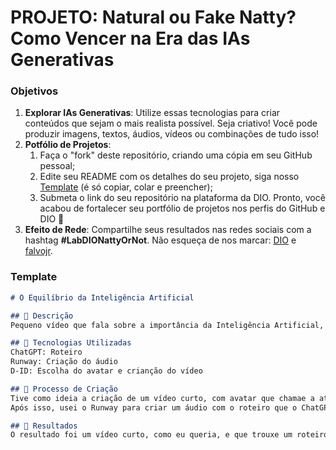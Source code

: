 # PROJETO: Natural ou Fake Natty? Como Vencer na Era das IAs Generativas

### Objetivos

1. **Explorar IAs Generativas**: Utilize essas tecnologias para criar conteúdos que sejam o mais realista possível. Seja criativo! Você pode produzir imagens, textos, áudios, vídeos ou combinações de tudo isso!
1. **Potfólio de Projetos**:
    1. Faça o "fork" deste repositório, criando uma cópia em seu GitHub pessoal;
    2. Edite seu README com os detalhes do seu projeto, siga nosso [Template](#template) (é só copiar, colar e preencher);
    3. Submeta o link do seu repositório na plataforma da DIO. Pronto, você acabou de fortalecer seu portfólio de projetos nos perfis do GitHub e DIO 🚀
1. **Efeito de Rede**: Compartilhe seus resultados nas redes sociais com a hashtag **#LabDIONattyOrNot**. Não esqueça de nos marcar: [DIO](https://www.linkedin.com/school/dio-makethechange) e [falvojr](https://www.linkedin.com/in/falvojr).

### Template

```markdown
# O Equilíbrio da Inteligência Artificial

## 📒 Descrição
Pequeno vídeo que fala sobre a importância da Inteligência Artificial, mas também seus possíveis perigos, e da necessidade do uso dessa tecnologia com cuidado.

## 🤖 Tecnologias Utilizadas
ChatGPT: Roteiro
Runway: Criação do áudio
D-ID: Escolha do avatar e crianção do vídeo

## 🧐 Processo de Criação
Tive como ideia a criação de um vídeo curto, com avatar que chamae a atenção, pois hoje em dia as pessoas preferem ver vídeos curtos, sucintos e que chamem sua atenção de alguma forma, mas que ao mesmo tempo não os prendam muito tempo no mesmo conteúdo. Assim, decidi que o assunto seria sobre a IA em si, uma breve introdução que deixasse as pessoas curiosas. Solicitei um roteiro ao ChatGPT, no roteiro ele deveria falar sobre os benefícios da IA para a sociedade, seus possíveis perigos e também ressaltar a importância de uma utilização com ética e responsabilidade.
Após isso, usei o Runway para criar um áudio com o roteiro que o ChatGPT me entregou, mas que eu editei algumas partes, escolhi uma voz e um avatar animado para fazer o vídeo.

## 🚀 Resultados
O resultado foi um vídeo curto, como eu queria, e que trouxe um roteiro que resumiu muito bem o que eu gostaria de dizer e também que traz a pontinha de curiosidade para que as pessoas queiram saber mais sobre o assunto.

